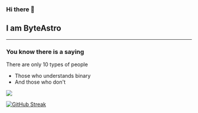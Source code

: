 ### Hi there 👋 

## I am ByteAstro
 
***
### You know there is a saying
 There are only 10 types of people
- Those who understands binary
- And those who don't

![](https://komarev.com/ghpvc/?username=byteastro&color=orange&style=for-the-badge)

[![GitHub Streak](https://github-readme-streak-stats-uvud.vercel.app?user=ByteAstro&theme=vision-friendly-dark&hide_border=false)](https://git.io/streak-stats)
    
<!--
**ByteAstro/ByteAstro** is a ✨ _special_ ✨ repository because its `README.md` (this file) appears on your GitHub profile.

Here are some ideas to get you started:

- 🔭 I’m currently working on ...
- 🌱 I’m currently learning ...
- 👯 I’m looking to collaborate on ...
- 🤔 I’m looking for help with ...
- 💬 Ask me about ...
- 📫 How to reach me: ...
- 😄 Pronouns: ...
- ⚡ Fun fact: ...
-->
